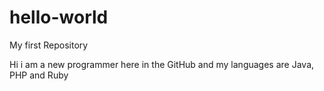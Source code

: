 # hello-world
My first Repository

Hi i am a new programmer here in the GitHub and my languages are Java, PHP and Ruby
